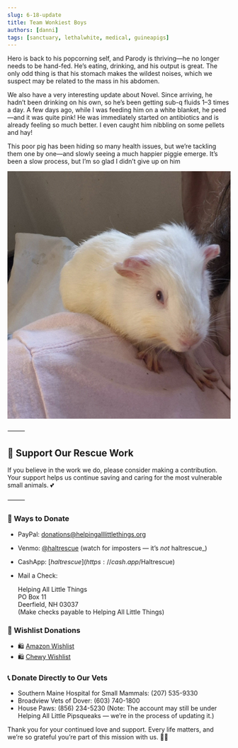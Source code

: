 ```yaml
---
slug: 6-18-update
title: Team Wonkiest Boys
authors: [danni]
tags: [sanctuary, lethalwhite, medical, guineapigs]
---
```


Hero is back to his popcorning self, and Parody is thriving—he no longer needs to be hand-fed. He’s eating, drinking, and his output is great. The only odd thing is that his stomach makes the wildest noises, which we suspect may be related to the mass in his abdomen.

<!-- truncate -->

We also have a very interesting update about Novel. Since arriving, he hadn’t been drinking on his own, so he’s been getting sub-q fluids 1–3 times a day. A few days ago, while I was feeding him on a white blanket, he peed—and it was quite pink! He was immediately started on antibiotics and is already feeling so much better. I even caught him nibbling on some pellets and hay!

This poor pig has been hiding so many health issues, but we’re tackling them one by one—and slowly seeing a much happier piggie emerge. It’s been a slow process, but I’m so glad I didn’t give up on him

![Hero](hero618.jpg)

⸻

## 🙏  Support Our Rescue Work

If you believe in the work we do, please consider making a contribution.
Your support helps us continue saving and caring for the most vulnerable small animals. 💕

⸻

### 💸  Ways to Donate
 - PayPal: donations@helpingalllittlethings.org
 - Venmo: [@haltrescue](https://account.venmo.com/u/haltrescue) (watch for imposters — it’s _not_ haltrescue_)
 - CashApp: [$haltrescue](https://cash.app/$Haltrescue)
 - Mail a Check:  
  
    Helping All Little Things    
    PO Box 11    
    Deerfield, NH 03037    
    (Make checks payable to Helping All Little Things)    


### 🛒 Wishlist Donations
 - 🛍️ [Amazon Wishlist](https://tinyurl.com/HALT-Amazon-Wishlist)
 - 🛍️ [Chewy Wishlist](https://tinyurl.com/HALT-Chewy-Wishlist)


### 📞 Donate Directly to Our Vets
 - Southern Maine Hospital for Small Mammals: (207) 535-9330
 - Broadview Vets of Dover: (603) 740-1800
 - House Paws: (856) 234-5230
(Note: The account may still be under Helping All Little Pipsqueaks — we’re in the process of updating it.)

Thank you for your continued love and support.
Every life matters, and we’re so grateful you’re part of this mission with us. 🐹💕
